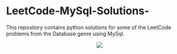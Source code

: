 # LeetCode-MySql-Solutions-
This repository contains python solutions for some of the LeetCode problems from the Database genre using MySql. 

<p align="center">
  <img src="https://user-images.githubusercontent.com/27827295/230614426-5e9d64ce-226b-4f98-9524-794365a8b730.gif" />
</p>
